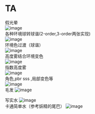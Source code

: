 # TA
假光晕<br>
![image](https://github.com/whisperlin/TA/blob/master/pic/sun.png)<br>
各种环境球转球谐(2-order,3-order两张实现)<br>
![image](https://github.com/whisperlin/TA/blob/master/pic/shtool.png)<br>
环境色过渡（球谐）<br>
![image](https://github.com/whisperlin/TA/blob/master/pic/env.jpg)<br>
高度雾结合环境变色<br>
![image](https://github.com/whisperlin/TA/blob/master/pic/height_fog.png)<br>
指数高度雾<br>
![image](https://github.com/whisperlin/TA/blob/master/pic/fog7.png)<br>
角色,pbr sss ,局部变色等<br>
![image](https://github.com/whisperlin/TA/blob/master/pic/role.png)<br>
毛发
![image](https://github.com/whisperlin/TA/blob/master/pic/fur.png)<br>

写实水
![image](https://github.com/whisperlin/TA/blob/master/pic/water.png)<br>
卡通简单水（参考妖精的尾巴）
![image](https://github.com/whisperlin/TA/blob/master/pic/waterSimple.png)<br>
